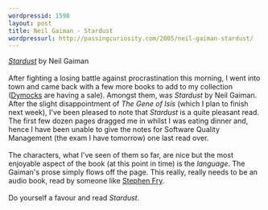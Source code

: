 ```yaml
---
wordpressid: 1598
layout: post
title: Neil Gaiman - Stardust
wordpressurl: http://passingcuriosity.com/2005/neil-gaiman-stardust/
---
```

<a href="http://www.hodderheadline.co.uk/index.asp?url=bookdetails.asp&book=21625" style="font-style: italic;">Stardust</a> by Neil Gaiman<br /><br />After fighting a losing battle against procrastination this morning, I went into town and came back with a few more books to add to my collection (<a href="http://www.dymocks.com.au/">Dymocks</a> are having a sale). Amongst them, was <span style="font-style: italic;">Stardust</span> by Neil Gaiman. After the slight disappointment of <span style="font-style: italic;">The Gene of Isis</span> (which I plan to finish next week), I've been pleased to note that <span style="font-style: italic;">Stardust</span> is a quite pleasant read. The first few dozen pages dragged me in whilst I was eating dinner and, hence I have been unable to give the notes for Software Quality Management (the exam I have tomorrow) one last read over.<br /><br />The characters, what I've seen of them so far, are nice but the most enjoyable aspect of the book (at this point in time) is the <em>language</em>. The Gaiman's prose simply flows off the page. This really, really needs to be an audio book, read by someone like <a href="http://www.amazon.co.uk/exec/obidos/search-handle-url/index=books-uk&field-author=Fry%2C%20Stephen/026-0054012-5787668">Stephen Fry</a>.<br /><br />Do yourself a favour and read <span style="font-style: italic;">Stardust</span>.
